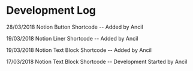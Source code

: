 # Development Log

28/03/2018 Notion Button Shortcode -- Added by Ancil

19/03/2018 Notion Liner Shortcode -- Added by Ancil

19/03/2018 Notion Text Block Shortcode -- Added by Ancil

17/03/2018 Notion Text Block Shortcode -- Development Started by Ancil
